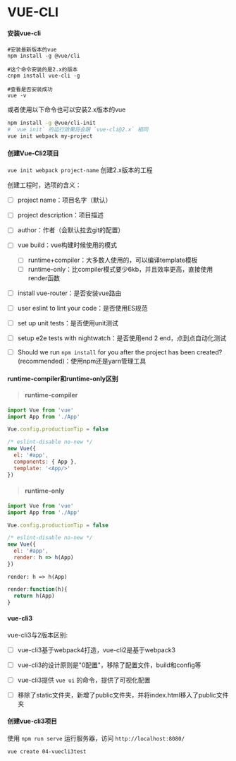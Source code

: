 



# VUE-CLI

#### 安装vue-cli

```shell
#安装最新版本的vue
npm install -g @vue/cli

#这个命令安装的是2.x的版本
cnpm install vue-cli -g

#查看是否安装成功
vue -v
```

或者使用以下命令也可以安装2.x版本的vue
```bash
npm install -g @vue/cli-init
# `vue init` 的运行效果将会跟 `vue-cli@2.x` 相同
vue init webpack my-project
```

#### 创建Vue-Cli2项目

`vue init webpack project-name` 创建2.x版本的工程

创建工程时，选项的含义：
- [ ] project name：项目名字（默认）
- [ ] project description：项目描述
- [ ] author：作者（会默认拉去git的配置）
- [ ] vue build：vue构建时候使用的模式
  - [ ] runtime+compiler：大多数人使用的，可以编译template模板
  - [ ] runtime-only：比compiler模式要少6kb，并且效率更高，直接使用render函数
- [ ] install vue-router：是否安装vue路由
- [ ] user eslint to lint your code：是否使用ES规范
- [ ] set up unit tests：是否使用unit测试
- [ ] setup e2e tests with nightwatch：是否使用end 2 end，点到点自动化测试
- [ ] Should we run `npm install` for you after the project has been created? (recommended)：使用npm还是yarn管理工具

  



#### runtime-compiler和runtime-only区别

> #### runtime-compiler

```js
import Vue from 'vue'
import App from './App'

Vue.config.productionTip = false

/* eslint-disable no-new */
new Vue({
  el: '#app',
  components: { App },
  template: '<App/>'
})
```

> #### runtime-only

```js
import Vue from 'vue'
import App from './App'

Vue.config.productionTip = false

/* eslint-disable no-new */
new Vue({
  el: '#app',
  render: h => h(App)
})
```

`render: h => h(App)`

```js
render:function(h){
  return h(App)
}
```





#### vue-cli3

vue-cli3与2版本区别:

- [ ] vue-cli3基于webpack4打造，vue-cli2是基于webpack3
- [ ] vue-cli3的设计原则是"0配置"，移除了配置文件，build和config等
- [ ] vue-cli3提供 `vue ui` 的命令，提供了可视化配置
- [ ] 移除了static文件夹，新增了public文件夹，并将index.html移入了public文件夹



#### 创建vue-cli3项目

使用 `npm run serve` 运行服务器，访问 `http://localhost:8080/`
```bash
vue create 04-vuecli3test
```
